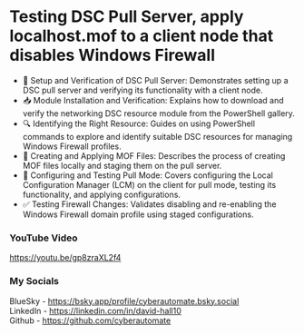 # Testing DSC Pull Server, apply localhost.mof to a client node that disables Windows Firewall
- 🔧 Setup and Verification of DSC Pull Server: Demonstrates setting up a DSC pull server and verifying its functionality with a client node.
- 📥 Module Installation and Verification: Explains how to download and verify the networking DSC resource module from the PowerShell gallery.
- 🔍 Identifying the Right Resource: Guides on using PowerShell commands to explore and identify suitable DSC resources for managing Windows Firewall profiles.
- 📄 Creating and Applying MOF Files: Describes the process of creating MOF files locally and staging them on the pull server.
- 📡 Configuring and Testing Pull Mode: Covers configuring the Local Configuration Manager (LCM) on the client for pull mode, testing its functionality, and applying configurations.
- ✅ Testing Firewall Changes: Validates disabling and re-enabling the Windows Firewall domain profile using staged configurations.

### YouTube Video ###
https://youtu.be/gp8zraXL2f4

### My Socials ###
BlueSky - https://bsky.app/profile/cyberautomate.bsky.social<br/>
LinkedIn - https://linkedin.com/in/david-hall10 <br/>
Github - https://github.com/cyberautomate